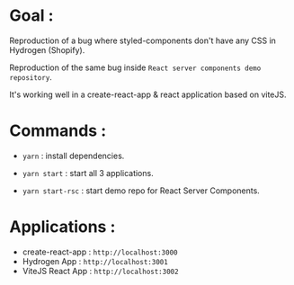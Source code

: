 # Goal :

Reproduction of a bug where styled-components don't have any CSS in Hydrogen (Shopify).

Reproduction of the same bug inside `React server components demo repository`.

It's working well in a create-react-app & react application based on viteJS.

# Commands : 

- `yarn` : install dependencies.

- `yarn start` : start all 3 applications.
- `yarn start-rsc` : start demo repo for React Server Components.

# Applications : 

- create-react-app : `http://localhost:3000`
- Hydrogen App : `http://localhost:3001`
- ViteJS React App : `http://localhost:3002`